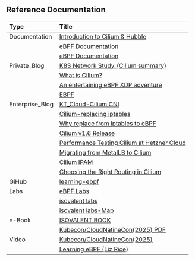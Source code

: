 ## Reference Documentation

| Type            | Title                                                                                                                                                                                                      |
| :-------------- | :--------------------------------------------------------------------------------------------------------------------------------------------------------------------------------------------------------- |
| Documentation   | [Introduction to Cilium & Hubble](https://docs.cilium.io/en/stable/overview/intro/)                                                                                                                        |
|                 | [eBPF Documentation](ttps://ebpf.io/ko-kr/what-is-ebpf/)                                                                                                                                                   |
|                 | [eBPF Documentation](https://docs.ebpf.io/)                                                                                                                                                                |
| Private_Blog    | [K8S Network Study\_(Cilium summary)](https://kschoi728.tistory.com/277)                                                                                                                                   |
|                 | [What is Cilium?](https://kim-dragon.tistory.com/276)                                                                                                                                                      |
|                 | [An entertaining eBPF XDP adventure](https://suchakra.wordpress.com/2017/05/23/an-entertaining-ebpf-xdp-adventure/)                                                                                        |
|                 | [EBPF](https://zerotay-blog.vercel.app/4.RESOURCE/KNOWLEDGE/OS/eBPF/)                                                                                                                                      |
| Enterprise_Blog | [KT_Cloud-Cilium CNI](https://tech.ktcloud.com/250)                                                                                                                                                        |
|                 | [Cilium-replacing iptables](https://cilium.io/blog/2018/04/17/why-is-the-kernel-community-replacing-iptables/)                                                                                             |
|                 | [Why replace from iptables to eBPF](https://isovalent.com/blog/post/why-replace-iptables-with-ebpf/)                                                                                                       |
|                 | [Cilium v1.6 Release](https://cilium.io/blog/2019/08/20/cilium-16/)                                                                                                                                        |
|                 | [Performance Testing Cilium at Hetzner Cloud](https://cilium.io/blog/2023/01/25/hetzner-performance-testing/cilium-16/)                                                                                    |
|                 | [Migrating from MetalLB to Cilium](https://isovalent.com/blog/post/migrating-from-metallb-to-cilium/)                                                                                                      |
|                 | [Cilium IPAM](https://isovalent.com/blog/post/overcoming-kubernetes-ip-address-exhaustion-with-cilium/)                                                                                                    |
|                 | [Choosing the Right Routing in Cilium](https://www.solo.io/blog/choosing-right-routing-cilium/?source=post_page-----5a9e586a81ca---------------------------------------)                                   |
| GiHub           | [learning-ebpf](https://github.com/lizrice/learning-ebpf)                                                                                                                                                  |
| Labs            | [eBPF Labs](https://ebpf.io/ko-kr/labs/)                                                                                                                                                                   |
|                 | [isovalent labs](https://isovalent.com/labs)                                                                                                                                                               |
|                 | [isovalent labs-Map](https://labs-map.isovalent.com)                                                                                                                                                       |
| e-Book          | [ISOVALENT BOOK](https://isovalent.com/books/)                                                                                                                                                             |
|                 | [Kubecon/CloudNatineCon(2025) PDF](https://static.sched.com/hosted_files/kccncchn2025/64/Kubecon%20China%202025%20with%20bytedance.pdf)                                                                    |
| Video           | [Kubecon/CloudNatineCon(2025)](https://kccncchn2025.sched.com/event/1x5hK/simplifying-the-networking-and-security-stack-with-cilium-hubble-and-tetragon-liyi-huang-isovalent-at-cisco-kaixi-fan-bytedance) |
|                 | [Learning eBPF (Liz Rice)](https://www.youtube.com/watch?v=TJgxjVTZtfw)                                                                                                                                    |
